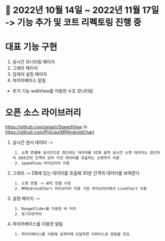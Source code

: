 # 📆 2022년 10월 14일 ~ 2022년 11월 17일 -> 기능 추가 및 코트 리펙토링 진행 중

# 대표 기능 구현

1. 실시간 모니터링 페이지
2. 그래프 페이지
3. 임계치 설정 페이지
4. 파이어베이스 알림
+ 추가 기능 webView를 이용한 수조 모니터링

# 오픈 소스 라이브러리
https://github.com/anastr/SpeedView /n
https://github.com/PhilJay/MPAndroidChart

1. 실시간 센서 데이터 -> 

        1. 소켓 연결해 실시간으로 갱신되는 데이터를 UI에 출력 실시간 소켓 데이터는 갱신까지 20초간의 간격이 있어 이전 데이터를 호출하는 소켓까지 이용
        2. speedView 라이브러리 이용


2. 그래프 -> DB에 있는 데이터를 호출해 30분 간격의 데이터를 보여준다

        1. 소켓 연결 -> API 연결 수정 
        2. MPAndroidChart 라이브러리 이용 기존 라이브러리에서 LineChart 이용

3. 설정 페이지 ->

        1. RangeSlider를 이용한 바 처리
        2. 로그아웃처리
        

4. 파이어베이스를 이용한 알림

        1. 파이어베이스를 이용해 임계치에 도달하면 디바이스로 알림을 전송
